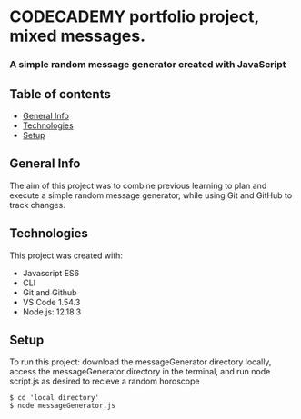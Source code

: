 # CODECADEMY portfolio project, mixed messages.
### A simple random message generator created with JavaScript

## Table of contents 
+ [General Info](#General-Info)
+ [Technologies](#Technologies)
+ [Setup](#Setup)

## General Info
The aim of this project was to combine previous learning to plan and execute a simple random message generator, while using Git and GitHub to track changes. 

## Technologies 
This project was created with: 
+ Javascript ES6
+ CLI
+ Git and Github
+ VS Code 1.54.3
+ Node.js: 12.18.3

##  Setup 
To run this project: download the messageGenerator directory locally, access the messageGenerator directory in the terminal, and run node script.js as desired to recieve a random horoscope
```
$ cd 'local directory'
$ node messageGenerator.js
